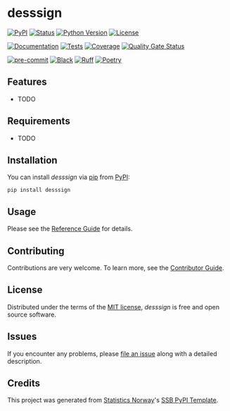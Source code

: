 # desssign

[![PyPI](https://img.shields.io/pypi/v/desssign.svg)][pypi status]
[![Status](https://img.shields.io/pypi/status/desssign.svg)][pypi status]
[![Python Version](https://img.shields.io/pypi/pyversions/desssign)][pypi status]
[![License](https://img.shields.io/pypi/l/desssign)][license]

[![Documentation](https://github.com/DanBeranek/desssign/actions/workflows/docs.yml/badge.svg)][documentation]
[![Tests](https://github.com/DanBeranek/desssign/actions/workflows/tests.yml/badge.svg)][tests]
[![Coverage](https://sonarcloud.io/api/project_badges/measure?project=DanBeranek_desssign&metric=coverage)][sonarcov]
[![Quality Gate Status](https://sonarcloud.io/api/project_badges/measure?project=DanBeranek_desssign&metric=alert_status)][sonarquality]

[![pre-commit](https://img.shields.io/badge/pre--commit-enabled-brightgreen?logo=pre-commit&logoColor=white)][pre-commit]
[![Black](https://img.shields.io/badge/code%20style-black-000000.svg)][black]
[![Ruff](https://img.shields.io/endpoint?url=https://raw.githubusercontent.com/astral-sh/ruff/main/assets/badge/v2.json)](https://github.com/astral-sh/ruff)
[![Poetry](https://img.shields.io/endpoint?url=https://python-poetry.org/badge/v0.json)][poetry]

[pypi status]: https://pypi.org/project/desssign/
[documentation]: https://DanBeranek.github.io/desssign
[tests]: https://github.com/DanBeranek/desssign/actions?workflow=Tests

[sonarcov]: https://sonarcloud.io/summary/overall?id=DanBeranek_desssign
[sonarquality]: https://sonarcloud.io/summary/overall?id=DanBeranek_desssign
[pre-commit]: https://github.com/pre-commit/pre-commit
[black]: https://github.com/psf/black
[poetry]: https://python-poetry.org/

## Features

- TODO

## Requirements

- TODO

## Installation

You can install _desssign_ via [pip] from [PyPI]:

```console
pip install desssign
```

## Usage

Please see the [Reference Guide] for details.

## Contributing

Contributions are very welcome.
To learn more, see the [Contributor Guide].

## License

Distributed under the terms of the [MIT license][license],
_desssign_ is free and open source software.

## Issues

If you encounter any problems,
please [file an issue] along with a detailed description.

## Credits

This project was generated from [Statistics Norway]'s [SSB PyPI Template].

[statistics norway]: https://www.ssb.no/en
[pypi]: https://pypi.org/
[ssb pypi template]: https://github.com/statisticsnorway/ssb-pypitemplate
[file an issue]: https://github.com/DanBeranek/desssign/issues
[pip]: https://pip.pypa.io/

<!-- github-only -->

[license]: https://github.com/DanBeranek/desssign/blob/main/LICENSE
[contributor guide]: https://github.com/DanBeranek/desssign/blob/main/CONTRIBUTING.md
[reference guide]: https://DanBeranek.github.io/desssign/reference.html
